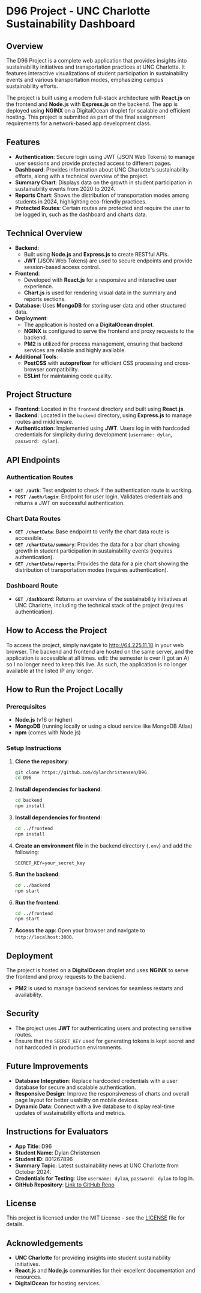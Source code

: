 # D96 Project - UNC Charlotte Sustainability Dashboard

## Overview
The D96 Project is a complete web application that provides insights into sustainability initiatives and transportation practices at UNC Charlotte. It features interactive visualizations of student participation in sustainability events and various transportation modes, emphasizing campus sustainability efforts.

The project is built using a modern full-stack architecture with **React.js** on the frontend and **Node.js** with **Express.js** on the backend. The app is deployed using **NGINX** on a DigitalOcean droplet for scalable and efficient hosting. This project is submitted as part of the final assignment requirements for a network-based app development class.

## Features
- **Authentication**: Secure login using JWT (JSON Web Tokens) to manage user sessions and provide protected access to different pages.
- **Dashboard**: Provides information about UNC Charlotte's sustainability efforts, along with a technical overview of the project.
- **Summary Chart**: Displays data on the growth in student participation in sustainability events from 2020 to 2024.
- **Reports Chart**: Shows the distribution of transportation modes among students in 2024, highlighting eco-friendly practices.
- **Protected Routes**: Certain routes are protected and require the user to be logged in, such as the dashboard and charts data.

## Technical Overview
- **Backend**:
  - Built using **Node.js** and **Express.js** to create RESTful APIs.
  - **JWT** (JSON Web Tokens) are used to secure endpoints and provide session-based access control.
- **Frontend**:
  - Developed with **React.js** for a responsive and interactive user experience.
  - **Chart.js** is used for rendering visual data in the summary and reports sections.
- **Database**: Uses **MongoDB** for storing user data and other structured data.
- **Deployment**:
  - The application is hosted on a **DigitalOcean droplet**.
  - **NGINX** is configured to serve the frontend and proxy requests to the backend.
  - **PM2** is utilized for process management, ensuring that backend services are reliable and highly available.
- **Additional Tools**:
  - **PostCSS** with **autoprefixer** for efficient CSS processing and cross-browser compatibility.
  - **ESLint** for maintaining code quality.

## Project Structure
- **Frontend**: Located in the `frontend` directory and built using **React.js**.
- **Backend**: Located in the `backend` directory, using **Express.js** to manage routes and middleware.
- **Authentication**: Implemented using **JWT**. Users log in with hardcoded credentials for simplicity during development (`username: dylan`, `password: dylan`).

## API Endpoints
### Authentication Routes
- **`GET /auth`**: Test endpoint to check if the authentication route is working.
- **`POST /auth/login`**: Endpoint for user login. Validates credentials and returns a JWT on successful authentication.

### Chart Data Routes
- **`GET /chartData`**: Base endpoint to verify the chart data route is accessible.
- **`GET /chartData/summary`**: Provides the data for a bar chart showing growth in student participation in sustainability events (requires authentication).
- **`GET /chartData/reports`**: Provides the data for a pie chart showing the distribution of transportation modes (requires authentication).

### Dashboard Route
- **`GET /dashboard`**: Returns an overview of the sustainability initiatives at UNC Charlotte, including the technical stack of the project (requires authentication).

## How to Access the Project
To access the project, simply navigate to http://64.225.11.18 in your web browser. The backend and frontend are hosted on the same server, and the application is accessible at all times.
edit: the semester is over (I got an A) so I no longer need to keep this live. As such, the application is no longer available at the listed IP any longer. 

## How to Run the Project Locally
### Prerequisites
- **Node.js** (v16 or higher)
- **MongoDB** (running locally or using a cloud service like MongoDB Atlas)
- **npm** (comes with Node.js)

### Setup Instructions
1. **Clone the repository**:
   ```sh
   git clone https://github.com/dylanchristensen/D96
   cd D96
   ```
2. **Install dependencies for backend**:
   ```sh
   cd backend
   npm install
   ```
3. **Install dependencies for frontend**:
   ```sh
   cd ../frontend
   npm install
   ```
4. **Create an environment file** in the backend directory (`.env`) and add the following:
   ```
   SECRET_KEY=your_secret_key
   ```
5. **Run the backend**:
   ```sh
   cd ../backend
   npm start
   ```
6. **Run the frontend**:
   ```sh
   cd ../frontend
   npm start
   ```
7. **Access the app**:
   Open your browser and navigate to `http://localhost:3000`.

## Deployment
The project is hosted on a **DigitalOcean** droplet and uses **NGINX** to serve the frontend and proxy requests to the backend.
- **PM2** is used to manage backend services for seamless restarts and availability.

## Security
- The project uses **JWT** for authenticating users and protecting sensitive routes.
- Ensure that the `SECRET_KEY` used for generating tokens is kept secret and not hardcoded in production environments.

## Future Improvements
- **Database Integration**: Replace hardcoded credentials with a user database for secure and scalable authentication.
- **Responsive Design**: Improve the responsiveness of charts and overall page layout for better usability on mobile devices.
- **Dynamic Data**: Connect with a live database to display real-time updates of sustainability efforts and metrics.

## Instructions for Evaluators
- **App Title**: D96
- **Student Name**: Dylan Christensen
- **Student ID**: 801267896
- **Summary Topic**: Latest sustainability news at UNC Charlotte from October 2024.
- **Credentials for Testing**: Use `username: dylan`, `password: dylan` to log in.
- **GitHub Repository**: [Link to GitHub Repo](https://github.com/your-username/d96-project)

## License
This project is licensed under the MIT License - see the [LICENSE](LICENSE) file for details.

## Acknowledgements
- **UNC Charlotte** for providing insights into student sustainability initiatives.
- **React.js** and **Node.js** communities for their excellent documentation and resources.
- **DigitalOcean** for hosting services.

